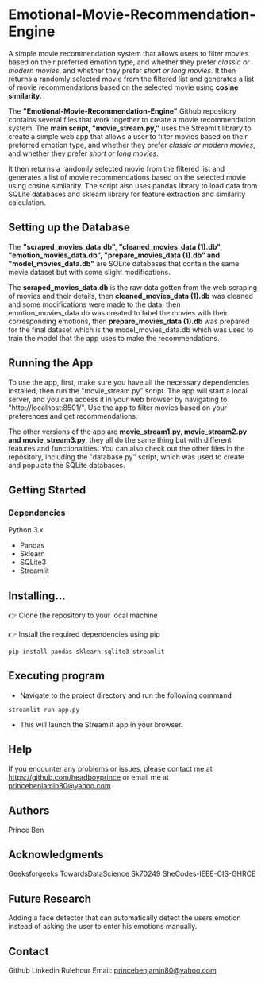 # Emotional-Movie-Recommendation-Engine
A simple movie recommendation system that allows users to filter movies based on their preferred emotion type, and whether they prefer *classic or modern movies*, and whether they prefer *short or long movies*. It then returns a randomly selected movie from the filtered list and generates a list of movie recommendations based on the selected movie using **cosine similarity**.

The **"Emotional-Movie-Recommendation-Engine"** Github repository contains several files that work together to create a movie recommendation system. The **main script, "movie_stream.py,"** uses the Streamlit library to create a simple web app that allows a user to filter movies based on their preferred emotion type, and whether they prefer *classic or modern movies*, and whether they prefer *short or long movies*. 

It then returns a randomly selected movie from the filtered list and generates a list of movie recommendations based on the selected movie using cosine similarity. The script also uses pandas library to load data from SQLite databases and sklearn library for feature extraction and similarity calculation.

## Setting up the Database

The **"scraped_movies_data.db", "cleaned_movies_data (1).db", "emotion_movies_data.db", "prepare_movies_data (1).db" and "model_movies_data.db"** are SQLite databases that contain the same movie dataset but with some slight modifications. 

The **scraped_movies_data.db** is the raw data gotten from the web scraping of movies and their details, then **cleaned_movies_data (1).db** was cleaned and some modifications were made to the data, then emotion_movies_data.db was created to label the movies with their corresponding emotions, then **prepare_movies_data (1).db** was prepared for the final dataset which is the model_movies_data.db which was used to train the model that the app uses to make the recommendations.

## Running the App

To use the app, first, make sure you have all the necessary dependencies installed, then run the "movie_stream.py" script. The app will start a local server, and you can access it in your web browser by navigating to "http://localhost:8501/". Use the app to filter movies based on your preferences and get recommendations.

The other versions of the app are **movie_stream1.py, movie_stream2.py and movie_stream3.py,** they all do the same thing but with different features and functionalities.
You can also check out the other files in the repository, including the "database.py" script, which was used to create and populate the SQLite databases.

## Getting Started
### Dependencies
Python 3.x

*   Pandas
*   Sklearn
*   SQLite3
*   Streamlit



## Installing...
👉 Clone the repository to your local machine

👉 Install the required dependencies using pip

`pip install pandas sklearn sqlite3 streamlit`

## Executing program

*   Navigate to the project directory and run the following command

`streamlit run app.py`


*   This will launch the Streamlit app in your browser.

## Help
If you encounter any problems or issues, please contact me at https://github.com/headboyprince or email me at princebenjamin80@yahoo.com

## Authors
Prince Ben

## Acknowledgments
Geeksforgeeks
TowardsDataScience
Sk70249
SheCodes-IEEE-CIS-GHRCE

## Future Research
Adding a face detector that can automatically detect the users emotion instead of asking the user to enter his emotions manually.

## Contact
Github
Linkedin
Rulehour
Email: princebenjamin80@yahoo.com
